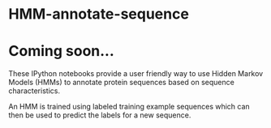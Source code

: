 # HMM-annotate-sequence

# Coming soon...

These IPython notebooks provide a user friendly way to use Hidden Markov Models (HMMs) to annotate protein sequences based on sequence characteristics.

An HMM is trained using labeled training example sequences which can then be used to predict the labels for a new sequence.
